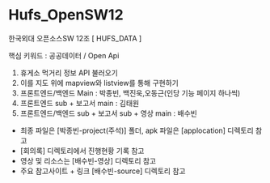# Hufs_OpenSW12 

한국외대 오픈소스SW 12조 [ HUFS_DATA ]

핵심 키워드 : 공공데이터 / Open Api

1. 휴게소 먹거리 정보 API 불러오기
2. 이를 지도 위에 mapview와 listview를 통해 구현하기
3. 프론트엔드/백엔드 Main : 박종빈, 백진욱,오동근(인당 기능 페이지 하나씩)
4. 프론트엔드 sub + 보고서 main : 김태원
5. 프론트엔드/백엔드 sub + 보고서 sub + 영상 main : 배수빈

 - 최종 파일은 [박종빈-project(주석)] 폴더, apk 파일은 [applocation] 디렉토리 참고
 - [회의록] 디렉토리에서 진행현황 기록 참고
 - 영상 및 리소스는 [배수빈-영상] 디렉토리 참고
 - 주요 참고사이트 + 링크 [배수빈-source] 디렉토리 참고
